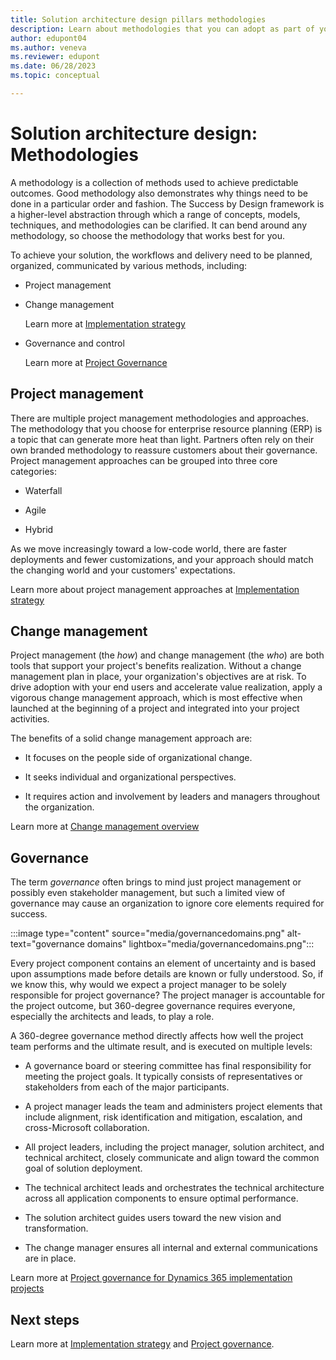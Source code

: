```yaml
---
title: Solution architecture design pillars methodologies
description: Learn about methodologies that you can adopt as part of your solution architecture. Using solution architecture design pillars, you can learn how to identify those needs and the elements essential to creating a blueprint of your solution.
author: edupont04
ms.author: veneva
ms.reviewer: edupont
ms.date: 06/28/2023
ms.topic: conceptual

---
```


# Solution architecture design: Methodologies

A methodology is a collection of methods used to achieve predictable outcomes. Good methodology also demonstrates why things need to be done in a particular order and fashion. The Success by Design framework is a higher-level abstraction through which a range of concepts, models, techniques, and methodologies can be clarified. It can bend around any methodology, so choose the methodology that works best for you.  

To achieve your solution, the workflows and delivery need to be planned, organized, communicated by various methods, including:

- Project management  
- Change management  

  Learn more at [Implementation strategy](implementation-strategy.md)

- Governance and control  

  Learn more at [Project Governance](project-governance.md)

## Project management

There are multiple project management methodologies and approaches. The methodology that you choose for enterprise resource planning (ERP) is a topic that can generate more heat than light. Partners often rely on their own branded methodology to reassure customers about their governance. Project management approaches can be grouped into three core categories:

- Waterfall

- Agile

- Hybrid

As we move increasingly toward a low-code world, there are faster deployments and fewer customizations, and your approach should match the changing world and your customers' expectations.

Learn more about project management approaches at [Implementation strategy](implementation-strategy.md)  

## Change management

Project management (the *how*) and change management (the *who*) are both tools that support your project's benefits realization. Without a change management plan in place, your organization's objectives are at risk. To drive adoption with your end users and accelerate value realization, apply a vigorous change management approach, which is most effective when launched at the beginning of a project and integrated into your project activities.

The benefits of a solid change management approach are:

- It focuses on the people side of organizational change.

- It seeks individual and organizational perspectives.

- It requires action and involvement by leaders and managers throughout the organization.

Learn more at [Change management overview](change-management.md)  

## Governance

The term *governance* often brings to mind just project management or possibly even stakeholder management, but such a limited view of governance may cause an organization to ignore core elements required for success.

:::image type="content" source="media/governancedomains.png" alt-text="governance domains" lightbox="media/governancedomains.png":::

Every project component contains an element of uncertainty and is based upon assumptions made before details are known or fully understood. So, if we know this, why would we expect a project manager to be solely responsible for project governance? The project manager is accountable for the project outcome, but 360-degree governance requires everyone, especially the architects and leads, to play a role.

A 360-degree governance method directly affects how well the project team performs and the ultimate result, and is executed on multiple levels:

- A governance board or steering committee has final responsibility for meeting the project goals. It typically consists of representatives or stakeholders from each of the major participants.

- A project manager leads the team and administers project elements that include alignment, risk identification and mitigation, escalation, and cross-Microsoft collaboration.

- All project leaders, including the project manager, solution architect, and technical architect, closely communicate and align toward the common goal of solution deployment.

- The technical architect leads and orchestrates the technical architecture across all application components to ensure optimal performance.

- The solution architect guides users toward the new vision and transformation.

- The change manager ensures all internal and external communications are in place.

Learn more at [Project governance for Dynamics 365 implementation projects](project-governance.md)  

## Next steps

Learn more at [Implementation strategy](implementation-strategy.md) and [Project governance](project-governance.md).
